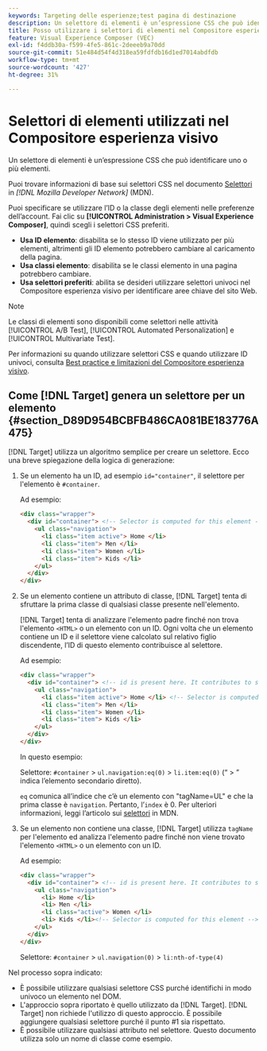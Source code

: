 ```yaml
---
keywords: Targeting delle esperienze;test pagina di destinazione
description: Un selettore di elementi è un’espressione CSS che può identificare uno o più elementi. Scopri come utilizzare i selettori di elementi nel Compositore esperienza visivo di Adobe [!DNL Target] .
title: Posso utilizzare i selettori di elementi nel Compositore esperienza visivo?
feature: Visual Experience Composer (VEC)
exl-id: f4ddb30a-f599-4fe5-861c-2deeeb9a70dd
source-git-commit: 51e484d54f4d318ea59fdfdb16d1ed7014abdfdb
workflow-type: tm+mt
source-wordcount: '427'
ht-degree: 31%

---
```


# Selettori di elementi utilizzati nel Compositore esperienza visivo

Un selettore di elementi è un’espressione CSS che può identificare uno o più elementi.

Puoi trovare informazioni di base sui selettori CSS nel documento [Selettori](https://developer.mozilla.org/en-US/docs/Web/Guide/CSS/Getting_started/Selectors) in *[!DNL Mozilla Developer Network]* (MDN).

Puoi specificare se utilizzare l’ID o la classe degli elementi nelle preferenze dell’account. Fai clic su **[!UICONTROL Administration > Visual Experience Composer]**, quindi scegli i selettori CSS preferiti.

* **Usa ID elemento**: disabilita se lo stesso ID viene utilizzato per più elementi, altrimenti gli ID elemento potrebbero cambiare al caricamento della pagina.
* **Usa classi elemento**: disabilita se le classi elemento in una pagina potrebbero cambiare.
* **Usa selettori preferiti**: abilita se desideri utilizzare selettori univoci nel Compositore esperienza visivo per identificare aree chiave del sito Web.

>[!NOTE]
>
>Le classi di elementi sono disponibili come selettori nelle attività [!UICONTROL A/B Test], [!UICONTROL Automated Personalization] e [!UICONTROL  Multivariate Test].

Per informazioni su quando utilizzare selettori CSS e quando utilizzare ID univoci, consulta [Best practice e limitazioni del Compositore esperienza visivo](/help/main/c-experiences/c-visual-experience-composer/experience-composer-best-practices.md#concept_E284B3F704C04406B174D9050A2528A6).

## Come [!DNL Target] genera un selettore per un elemento {#section_D89D954BCBFB486CA081BE183776A475}

[!DNL Target] utilizza un algoritmo semplice per creare un selettore. Ecco una breve spiegazione della logica di generazione:

1. Se un elemento ha un ID, ad esempio `id="container"`, il selettore per l&#39;elemento è `#container`.

   Ad esempio:

   ```html
   <div class="wrapper">
     <div id="container"> <!-- Selector is computed for this element -->
       <ul class="navigation">
         <li class="item active"> Home </li>
         <li class="item"> Men </li>
         <li class="item"> Women </li>
         <li class="item"> Kids </li>
       </ul>
     </div>
   </div>
   ```

1. Se un elemento contiene un attributo di classe, [!DNL Target] tenta di sfruttare la prima classe di qualsiasi classe presente nell&#39;elemento.

   [!DNL Target] tenta di analizzare l&#39;elemento padre finché non trova l&#39;elemento `<HTML>` o un elemento con un ID. Ogni volta che un elemento contiene un ID e il selettore viene calcolato sul relativo figlio discendente, l’ID di questo elemento contribuisce al selettore.

   Ad esempio:

   ```html
   <div class="wrapper">
     <div id="container"> <!-- id is present here. It contributes to selector -->
       <ul class="navigation">
         <li class="item active"> Home </li> <!-- Selector is computed for this element -->
         <li class="item"> Men </li>
         <li class="item"> Women </li>
         <li class="item"> Kids </li>
       </ul>
     </div>
   </div>
   ```

   In questo esempio:

   Selettore: `#container` > `ul.navigation:eq(0)` > `li.item:eq(0)` (“ > ” indica l’elemento secondario diretto).

   `eq` comunica all’indice che c’è un elemento con &quot;tagName=UL&quot; e che la prima classe è `navigation`. Pertanto, l’`index` è 0. Per ulteriori informazioni, leggi l’articolo sui [selettori](https://developer.mozilla.org/en-US/docs/Web/Guide/CSS/Getting_started/Selectors) in MDN.

1. Se un elemento non contiene una classe, [!DNL Target] utilizza `tagName` per l&#39;elemento ed analizza l&#39;elemento padre finché non viene trovato l&#39;elemento `<HTML>` o un elemento con un ID.

   Ad esempio:

   ```html
   <div class="wrapper">
     <div id="container"> <!-- id is present here. It contributes to selector -->
       <ul class="navigation">
         <li> Home </li>
         <li> Men </li>
         <li class="active"> Women </li>
         <li> Kids </li><!-- Selector is computed for this element -->
       </ul>
     </div>
   </div>
   ```

   Selettore: `#container` > `ul.navigation(0)` > `li:nth-of-type(4)`

Nel processo sopra indicato:

* È possibile utilizzare qualsiasi selettore CSS purché identifichi in modo univoco un elemento nel DOM.
* L&#39;approccio sopra riportato è quello utilizzato da [!DNL Target]. [!DNL Target] non richiede l&#39;utilizzo di questo approccio. È possibile aggiungere qualsiasi selettore purché il punto #1 sia rispettato.
* È possibile utilizzare qualsiasi attributo nel selettore. Questo documento utilizza solo un nome di classe come esempio.
